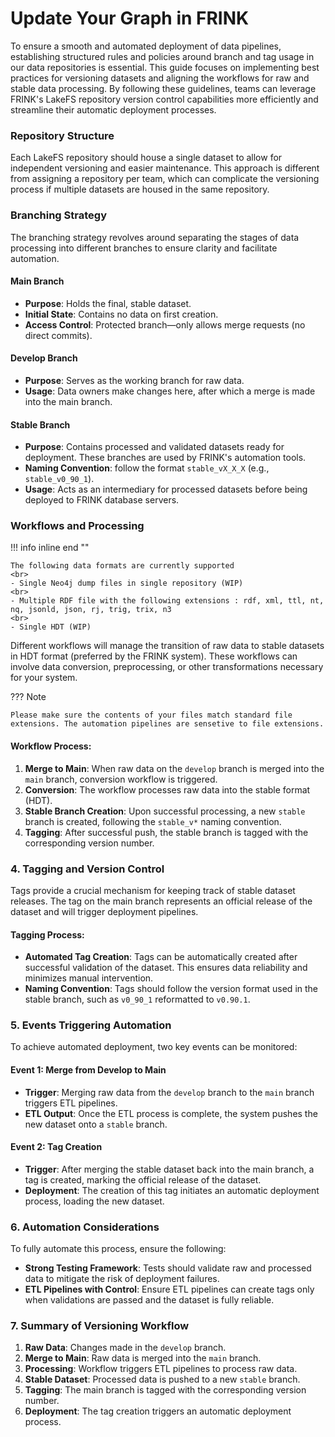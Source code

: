 # Update Your Graph in FRINK


To ensure a smooth and automated deployment of data pipelines, establishing structured rules and policies around branch and tag usage in our data repositories is essential. This guide focuses on implementing best practices for versioning datasets and aligning the workflows for raw and stable data processing. By following these guidelines, teams can leverage FRINK's LakeFS repository version control capabilities more efficiently and streamline their automatic deployment processes.

### **Repository Structure**

Each LakeFS repository should house a single dataset to allow for independent versioning and easier maintenance. This approach is different from assigning a repository per team, which can complicate the versioning process if multiple datasets are housed in the same repository. 

  
### **Branching Strategy**

The branching strategy revolves around separating the stages of data processing into different branches to ensure clarity and facilitate automation.

#### Main Branch
- **Purpose**: Holds the final, stable dataset.
- **Initial State**: Contains no data on first creation.
- **Access Control**: Protected branch—only allows merge requests (no direct commits).
  
#### Develop Branch
- **Purpose**: Serves as the working branch for raw data.
- **Usage**: Data owners make changes here, after which a merge is made into the main branch.
  
#### Stable Branch
- **Purpose**: Contains processed and validated datasets ready for deployment. These branches are used by FRINK's automation tools.
- **Naming Convention**: follow the format `stable_vX_X_X` (e.g., `stable_v0_90_1`).
- **Usage**: Acts as an intermediary for processed datasets before being deployed to FRINK database servers.

### **Workflows and Processing**
!!! info inline end ""	

    The following data formats are currently supported
    <br>
    - Single Neo4j dump files in single repository (WIP)
    <br>
    - Multiple RDF file with the following extensions : rdf, xml, ttl, nt, nq, jsonld, json, rj, trig, trix, n3 
    <br>
    - Single HDT (WIP)


Different workflows will manage the transition of raw data to stable datasets in HDT format (preferred by the FRINK system). These workflows can involve data conversion, preprocessing, or other transformations necessary for your system.

    
??? Note
   
    Please make sure the contents of your files match standard file extensions. The automation pipelines are sensetive to file extensions.


#### Workflow Process:
1. **Merge to Main**: When raw data on the `develop` branch is merged into the `main` branch, conversion workflow is triggered.
2. **Conversion**: The workflow processes raw data into the stable format (HDT).
3. **Stable Branch Creation**: Upon successful processing, a new `stable` branch is created, following the `stable_v*` naming convention.
4. **Tagging**: After successful push, the stable branch is tagged with the corresponding version number.

### 4. **Tagging and Version Control**

Tags provide a crucial mechanism for keeping track of stable dataset releases. The tag on the main branch represents an official release of the dataset and will trigger deployment pipelines.

#### Tagging Process:
- **Automated Tag Creation**: Tags can be automatically created after successful validation of the dataset. This ensures data reliability and minimizes manual intervention.
- **Naming Convention**: Tags should follow the version format used in the stable branch, such as `v0_90_1` reformatted to `v0.90.1`.

### 5. **Events Triggering Automation**

To achieve automated deployment, two key events can be monitored:

#### Event 1: Merge from Develop to Main
- **Trigger**: Merging raw data from the `develop` branch to the `main` branch triggers ETL pipelines.
- **ETL Output**: Once the ETL process is complete, the system pushes the new dataset onto a `stable` branch.

#### Event 2: Tag Creation
- **Trigger**: After merging the stable dataset back into the main branch, a tag is created, marking the official release of the dataset.
- **Deployment**: The creation of this tag initiates an automatic deployment process, loading the new dataset.

### 6. **Automation Considerations**


To fully automate this process, ensure the following:
- **Strong Testing Framework**: Tests should validate raw and processed data to mitigate the risk of deployment failures.
- **ETL Pipelines with Control**: Ensure ETL pipelines can create tags only when validations are passed and the dataset is fully reliable.

### 7. **Summary of Versioning Workflow**
1. **Raw Data**: Changes made in the `develop` branch.
2. **Merge to Main**: Raw data is merged into the `main` branch.
3. **Processing**: Workflow triggers ETL pipelines to process raw data.
4. **Stable Dataset**: Processed data is pushed to a new `stable` branch.
6. **Tagging**: The main branch is tagged with the corresponding version number.
7. **Deployment**: The tag creation triggers an automatic deployment process.

